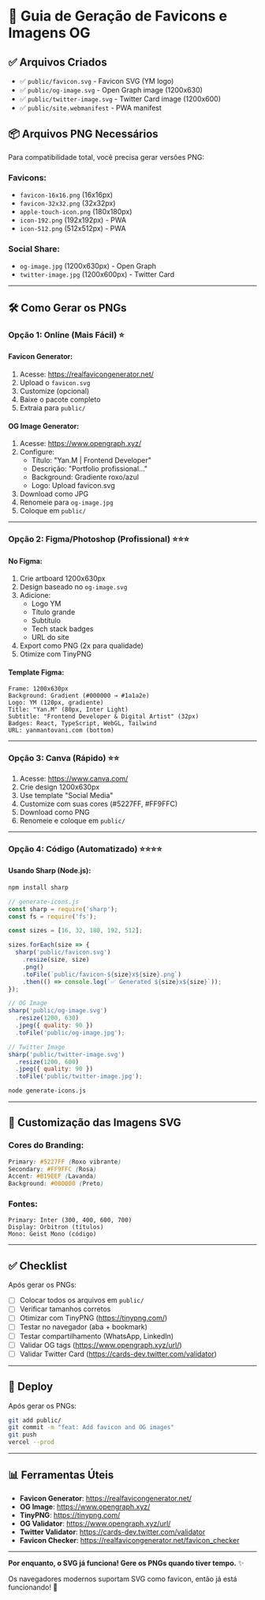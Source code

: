 # 🎨 Guia de Geração de Favicons e Imagens OG

## ✅ Arquivos Criados

- ✅ `public/favicon.svg` - Favicon SVG (YM logo)
- ✅ `public/og-image.svg` - Open Graph image (1200x630)
- ✅ `public/twitter-image.svg` - Twitter Card image (1200x600)
- ✅ `public/site.webmanifest` - PWA manifest

## 📦 Arquivos PNG Necessários

Para compatibilidade total, você precisa gerar versões PNG:

### **Favicons:**
- `favicon-16x16.png` (16x16px)
- `favicon-32x32.png` (32x32px)
- `apple-touch-icon.png` (180x180px)
- `icon-192.png` (192x192px) - PWA
- `icon-512.png` (512x512px) - PWA

### **Social Share:**
- `og-image.jpg` (1200x630px) - Open Graph
- `twitter-image.jpg` (1200x600px) - Twitter Card

---

## 🛠️ Como Gerar os PNGs

### **Opção 1: Online (Mais Fácil)** ⭐

#### **Favicon Generator:**
1. Acesse: https://realfavicongenerator.net/
2. Upload o `favicon.svg`
3. Customize (opcional)
4. Baixe o pacote completo
5. Extraia para `public/`

#### **OG Image Generator:**
1. Acesse: https://www.opengraph.xyz/
2. Configure:
   - Título: "Yan.M | Frontend Developer"
   - Descrição: "Portfolio profissional..."
   - Background: Gradiente roxo/azul
   - Logo: Upload favicon.svg
3. Download como JPG
4. Renomeie para `og-image.jpg`
5. Coloque em `public/`

---

### **Opção 2: Figma/Photoshop (Profissional)** ⭐⭐⭐

#### **No Figma:**
1. Crie artboard 1200x630px
2. Design baseado no `og-image.svg`
3. Adicione:
   - Logo YM
   - Título grande
   - Subtítulo
   - Tech stack badges
   - URL do site
4. Export como PNG (2x para qualidade)
5. Otimize com TinyPNG

#### **Template Figma:**
```
Frame: 1200x630px
Background: Gradient (#000000 → #1a1a2e)
Logo: YM (120px, gradiente)
Title: "Yan.M" (80px, Inter Light)
Subtitle: "Frontend Developer & Digital Artist" (32px)
Badges: React, TypeScript, WebGL, Tailwind
URL: yanmantovani.com (bottom)
```

---

### **Opção 3: Canva (Rápido)** ⭐⭐

1. Acesse: https://www.canva.com/
2. Crie design 1200x630px
3. Use template "Social Media"
4. Customize com suas cores (#5227FF, #FF9FFC)
5. Download como PNG
6. Renomeie e coloque em `public/`

---

### **Opção 4: Código (Automatizado)** ⭐⭐⭐⭐

#### **Usando Sharp (Node.js):**

```bash
npm install sharp
```

```javascript
// generate-icons.js
const sharp = require('sharp');
const fs = require('fs');

const sizes = [16, 32, 180, 192, 512];

sizes.forEach(size => {
  sharp('public/favicon.svg')
    .resize(size, size)
    .png()
    .toFile(`public/favicon-${size}x${size}.png`)
    .then(() => console.log(`✅ Generated ${size}x${size}`));
});

// OG Image
sharp('public/og-image.svg')
  .resize(1200, 630)
  .jpeg({ quality: 90 })
  .toFile('public/og-image.jpg');

// Twitter Image
sharp('public/twitter-image.svg')
  .resize(1200, 600)
  .jpeg({ quality: 90 })
  .toFile('public/twitter-image.jpg');
```

```bash
node generate-icons.js
```

---

## 🎨 Customização das Imagens SVG

### **Cores do Branding:**
```css
Primary: #5227FF (Roxo vibrante)
Secondary: #FF9FFC (Rosa)
Accent: #B19EEF (Lavanda)
Background: #000000 (Preto)
```

### **Fontes:**
```
Primary: Inter (300, 400, 600, 700)
Display: Orbitron (títulos)
Mono: Geist Mono (código)
```

---

## ✅ Checklist

Após gerar os PNGs:

- [ ] Colocar todos os arquivos em `public/`
- [ ] Verificar tamanhos corretos
- [ ] Otimizar com TinyPNG (https://tinypng.com/)
- [ ] Testar no navegador (aba + bookmark)
- [ ] Testar compartilhamento (WhatsApp, LinkedIn)
- [ ] Validar OG tags (https://www.opengraph.xyz/url/)
- [ ] Validar Twitter Card (https://cards-dev.twitter.com/validator)

---

## 🚀 Deploy

Após gerar os PNGs:

```bash
git add public/
git commit -m "feat: Add favicon and OG images"
git push
vercel --prod
```

---

## 📊 Ferramentas Úteis

- **Favicon Generator**: https://realfavicongenerator.net/
- **OG Image**: https://www.opengraph.xyz/
- **TinyPNG**: https://tinypng.com/
- **OG Validator**: https://www.opengraph.xyz/url/
- **Twitter Validator**: https://cards-dev.twitter.com/validator
- **Favicon Checker**: https://realfavicongenerator.net/favicon_checker

---

**Por enquanto, o SVG já funciona! Gere os PNGs quando tiver tempo.** ✨

Os navegadores modernos suportam SVG como favicon, então já está funcionando! 🎉

